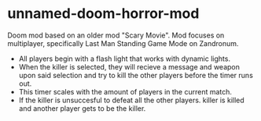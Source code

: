 # unnamed-doom-horror-mod
Doom mod based on an older mod "Scary Movie". Mod focuses on multiplayer, specifically Last Man Standing Game Mode on Zandronum.

 - All players begin with a flash light that works with dynamic lights. 
 - When the killer is selected, they will recieve a message and weapon upon said selection and try to kill the other players before the timer runs out. 
 - This timer scales with the amount of players in the current match. 
 - If the killer is unsuccesful to defeat all the other players. killer is killed and another player gets to be the killer.
